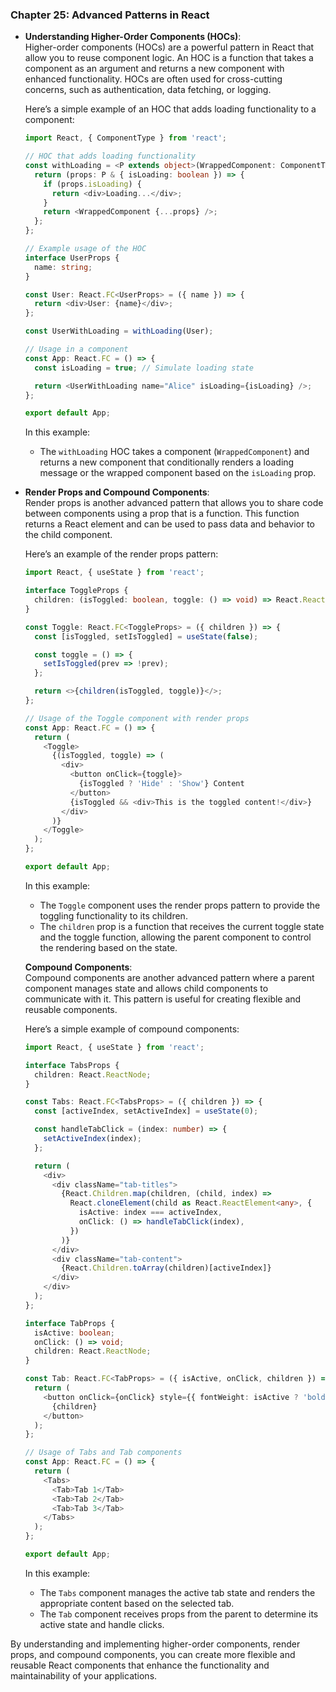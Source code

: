 ### Chapter 25: Advanced Patterns in React

- **Understanding Higher-Order Components (HOCs)**:  
  Higher-order components (HOCs) are a powerful pattern in React that allow you to reuse component logic. An HOC is a function that takes a component as an argument and returns a new component with enhanced functionality. HOCs are often used for cross-cutting concerns, such as authentication, data fetching, or logging.

  Here’s a simple example of an HOC that adds loading functionality to a component:

  ```typescript
  import React, { ComponentType } from 'react';

  // HOC that adds loading functionality
  const withLoading = <P extends object>(WrappedComponent: ComponentType<P>) => {
    return (props: P & { isLoading: boolean }) => {
      if (props.isLoading) {
        return <div>Loading...</div>;
      }
      return <WrappedComponent {...props} />;
    };
  };

  // Example usage of the HOC
  interface UserProps {
    name: string;
  }

  const User: React.FC<UserProps> = ({ name }) => {
    return <div>User: {name}</div>;
  };

  const UserWithLoading = withLoading(User);

  // Usage in a component
  const App: React.FC = () => {
    const isLoading = true; // Simulate loading state

    return <UserWithLoading name="Alice" isLoading={isLoading} />;
  };

  export default App;
  ```

  In this example:
  - The `withLoading` HOC takes a component (`WrappedComponent`) and returns a new component that conditionally renders a loading message or the wrapped component based on the `isLoading` prop.

- **Render Props and Compound Components**:  
  Render props is another advanced pattern that allows you to share code between components using a prop that is a function. This function returns a React element and can be used to pass data and behavior to the child component.

  Here’s an example of the render props pattern:

  ```typescript
  import React, { useState } from 'react';

  interface ToggleProps {
    children: (isToggled: boolean, toggle: () => void) => React.ReactNode;
  }

  const Toggle: React.FC<ToggleProps> = ({ children }) => {
    const [isToggled, setIsToggled] = useState(false);

    const toggle = () => {
      setIsToggled(prev => !prev);
    };

    return <>{children(isToggled, toggle)}</>;
  };

  // Usage of the Toggle component with render props
  const App: React.FC = () => {
    return (
      <Toggle>
        {(isToggled, toggle) => (
          <div>
            <button onClick={toggle}>
              {isToggled ? 'Hide' : 'Show'} Content
            </button>
            {isToggled && <div>This is the toggled content!</div>}
          </div>
        )}
      </Toggle>
    );
  };

  export default App;
  ```

  In this example:
  - The `Toggle` component uses the render props pattern to provide the toggling functionality to its children.
  - The `children` prop is a function that receives the current toggle state and the toggle function, allowing the parent component to control the rendering based on the state.

  **Compound Components**:  
  Compound components are another advanced pattern where a parent component manages state and allows child components to communicate with it. This pattern is useful for creating flexible and reusable components.

  Here’s a simple example of compound components:

  ```typescript
  import React, { useState } from 'react';

  interface TabsProps {
    children: React.ReactNode;
  }

  const Tabs: React.FC<TabsProps> = ({ children }) => {
    const [activeIndex, setActiveIndex] = useState(0);

    const handleTabClick = (index: number) => {
      setActiveIndex(index);
    };

    return (
      <div>
        <div className="tab-titles">
          {React.Children.map(children, (child, index) =>
            React.cloneElement(child as React.ReactElement<any>, {
              isActive: index === activeIndex,
              onClick: () => handleTabClick(index),
            })
          )}
        </div>
        <div className="tab-content">
          {React.Children.toArray(children)[activeIndex]}
        </div>
      </div>
    );
  };

  interface TabProps {
    isActive: boolean;
    onClick: () => void;
    children: React.ReactNode;
  }

  const Tab: React.FC<TabProps> = ({ isActive, onClick, children }) => {
    return (
      <button onClick={onClick} style={{ fontWeight: isActive ? 'bold' : 'normal' }}>
        {children}
      </button>
    );
  };

  // Usage of Tabs and Tab components
  const App: React.FC = () => {
    return (
      <Tabs>
        <Tab>Tab 1</Tab>
        <Tab>Tab 2</Tab>
        <Tab>Tab 3</Tab>
      </Tabs>
    );
  };

  export default App;
  ```

  In this example:
  - The `Tabs` component manages the active tab state and renders the appropriate content based on the selected tab.
  - The `Tab` component receives props from the parent to determine its active state and handle clicks.

By understanding and implementing higher-order components, render props, and compound components, you can create more flexible and reusable React components that enhance the functionality and maintainability of your applications.